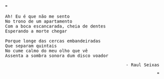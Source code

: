 <p align=left>
  <strong>
    "
  </strong>
</p>

<p alignm=center>
  <samp>
    Ah! Eu é que não me sento <br>
    No trono de um apartamento <br>
    Com a boca escancarada, cheia de dentes <br>
    Esperando a morte chegar
    <br>
    <br>
    Porque longe das cercas embandeiradas <br>
    Que separam quintais <br>
    No cume calmo do meu olho que vê <br>
    Assenta a sombra sonora dum disco voador
  </samp>
</p>

<p align=right>
  <samp>
    - Raul Seixas
  </samp>
</p>


<p align=right>
  <strong>
    "
  </strong>
</p>
